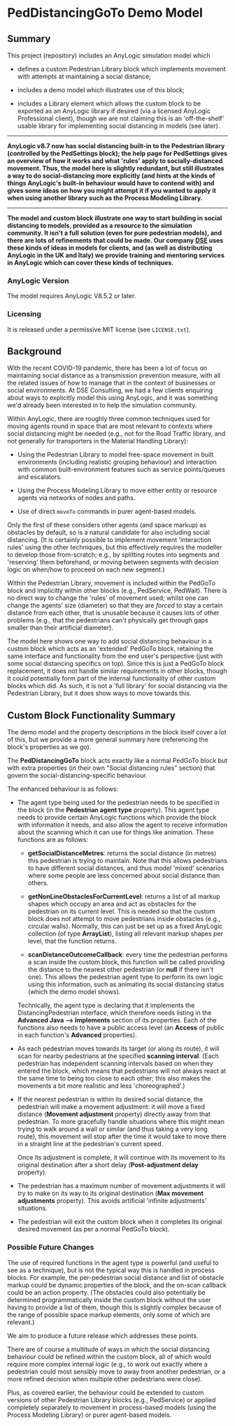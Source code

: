 # PedDistancingGoTo Demo Model

## Summary

This project (repository) includes an AnyLogic simulation model which

  * defines a custom Pedestrian Library block which implements movement with
    attempts at maintaining a social distance;

  * includes a demo model which illustrates use of this block;

  * includes a Library element which allows the custom block to be exported as
    an AnyLogic library if desired (via a licensed AnyLogic Professional
    client), though we are not claiming this is an 'off-the-shelf' usable
    library for implementing social distancing in models (see later).

_____

**AnyLogic v8.7 now has social distancing built-in to the Pedestrian library
(controlled by the PedSettings block); the help page for PedSettings gives an
overview of how it works and what 'rules' apply to socially-distanced movement.
Thus, the model here is slightly redundant, but still illustrates a way to do
social-distancing more explicitly (and hints at the kinds of things AnyLogic's
built-in behaviour would have to contend with) and gives some ideas on how you
might attempt it if you wanted to apply it when using another library such as
the Process Modeling Library.**

____

**The model and custom block illustrate one way to start building in social
distancing to models, provided as a resource to the simulation community. It
isn't a full solution (even for pure pedestrian models), and there are lots of
refinements that could be made. Our company
[DSE](http://www.dseconsulting.co.uk) uses these kinds of ideas in models for
clients, and (as well as distributing AnyLogic in the UK and Italy) we provide
training and mentoring services in AnyLogic which can cover these kinds of
techniques.**

### AnyLogic Version

The model requires AnyLogic V8.5.2 or later.

### Licensing

It is released under a permissive MIT license (see `LICENSE.txt`).

## Background

With the recent COVID-19 pandemic, there has been a lot of focus on maintaining
social distance as a transmission prevention measure, with all the related
issues of how to manage that in the context of businesses or social
environments. At DSE Consulting, we had a few clients enquiring about ways to
explicitly model this using AnyLogic, and it was something we'd already been
interested in to help the simulation community.

Within AnyLogic, there are roughly three common techniques used for moving
agents round in space that are most relevant to contexts where social distancing
might be needed (e.g., not for the Road Traffic library, and not generally for
transporters in the Material Handling Library):

  * Using the Pedestrian Library to model free-space movement in built
    environments (including realistic grouping behaviour) and interaction with
    common built-environment features such as service points/queues and
    escalators.

  * Using the Process Modeling Library to move either entity or resource agents
    via networks of nodes and paths.

  * Use of direct `moveTo` commands in purer agent-based models.

Only the first of these considers other agents (and space markup) as obstacles
by default, so is a natural candidate for also including social distancing. (It
is certainly possible to implement movement 'interaction rules' using the other
techniques, but this effectively requires the modeller to develop those
from-scratch; e.g., by splitting routes into segments and 'reserving' them
beforehand, or moving between segments with decision logic on when/how to
proceed on each new segment.)

Within the Pedestrian Library, movement is included within the PedGoTo block and
implicitly within other blocks (e.g., PedService, PedWait). There is no direct
way to change the 'rules' of movement used; whilst one can change the agents'
size (diameter) so that they are *forced* to stay a certain distance from each
other, that is unusable because it causes lots of other problems (e.g., that the
pedestrians can't physically get through gaps smaller than their artificial
diameter).

The model here shows one way to add social distancing behaviour in a custom
block which acts as an 'extended' PedGoTo block, retaining the same interface
and functionality from the end user's perspective (just with some social
distancing specifics on top). Since this is just a PedGoTo block replacement, it
does not handle similar requirements in other blocks, though it could
potentially form part of the internal functionality of other custom blocks which
did. As such, it is not a 'full library' for social distancing via the
Pedestrian Library, but it does show ways to move towards this.

## Custom Block Functionality Summary

The demo model and the property descriptions in the block itself cover a lot of
this, but we provide a more general summary here (referencing the block's
properties as we go).

The **PedDistancingGoTo** block acts exactly like a normal PedGoTo block but
with extra properties (in their own "Social distancing rules" section) that
govern the social-distancing-specific behaviour.

The enhanced behaviour is as follows:

  * The agent type being used for the pedestrian needs to be specified in the
    block (in the **Pedestrian agent type** property). This agent type needs to
    provide certain AnyLogic functions which provide the block with information
    it needs, and also allow the agent to receive information about the scanning
    which it can use for things like animation. These functions are as follows:

      - **getSocialDistanceMetres**: returns the social distance (in metres)
        this pedestrian is trying to maintain. Note that this allows pedestrians
        to have different social distances, and thus model 'mixed' scenarios
        where some people are less concerned about social distance than others.

      - **getNonLineObstaclesForCurrentLevel**: returns a list of all markup
        shapes which occupy an area and act as obstacles for the pedestrian on
        its current level. This is needed so that the custom block does not
        attempt to move pedestrians inside obstacles (e.g., circular walls).
        Normally, this can just be set up as a fixed AnyLogic collection (of
        type **ArrayList**), listing all relevant markup shapes per level, that
        the function returns.

      - **scanDistanceOutcomeCallback**: every time the pedestrian performs a
        scan inside the custom block, this function will be called providing the
        distance to the nearest other pedestrian (or **null** if there isn't
        one). This allows the pedestrian agent type to perform its own logic
        using this information, such as animating its social distancing status
        (which the demo model shows).

    Technically, the agent type is declaring that it implements the
    DistancingPedestrian interface, which therefore needs listing in the
    **Advanced Java --> Implements** section of its properties. Each of the
    functions also needs to have a public access level (an **Access** of public
    in each function's **Advanced** properties).

  * As each pedestrian moves towards its target (or along its route), it will
    scan for nearby pedestrians at the specified **scanning interval**. (Each
    pedestrian has independent scanning intervals based on when they entered the
    block, which means that pedestrians will not always react at the same time
    to being too close to each other; this also makes the movements a bit more
    realistic and less 'choreographed'.)

  * If the nearest pedestrian is within its desired social distance, the
    pedestrian will make a movement adjustment: it will move a fixed distance
    (**Movement adjustment** property) directly away from that pedestrian. To
    more gracefully handle situations where this might mean trying to walk
    around a wall or similar (and thus taking a very long route), this movement
    will stop after the time it would take to move there in a straight line at
    the pedestrian's current speed.

    Once its adjustment is complete, it will continue with its movement to its
    original destination after a short delay (**Post-adjustment delay**
    property).

  * The pedestrian has a maximum number of movement adjustments it will try to
    make on its way to its original destination (**Max movement adjustments**
    property). This avoids artificial 'infinite adjustments' situations.

  * The pedestrian will exit the custom block when it completes its original
    desired movement (as per a normal PedGoTo block).

### Possible Future Changes

The use of required functions in the agent type is powerful (and useful to see
as a technique), but is not the typical way this is handled in process blocks.
For example, the per-pedestrian social distance and list of obstacle markup
could be dynamic properties of the block, and the on-scan callback could be an
action property. (The obstacles could also potentially be determined
programmatically inside the custom block without the user having to provide a
list of them, though this is slightly complex because of the range of possible
space markup elements, only some of which are relevant.)

We aim to produce a future release which addresses these points.

There are of course a multitude of ways in which the social distancing behaviour
could be refined within the custom block, all of which would require more
complex internal logic (e.g., to work out exactly where a pedestrian could most
sensibly move to away from another pedestrian, or a more refined decision when
multiple other pedestrians were close).

Plus, as covered earlier, the behaviour could be extended to custom versions of
other Pedestrian Library blocks (e.g., PedService) or applied completely
separately to movement in process-based models (using the Process Modeling
Library) or purer agent-based models.

